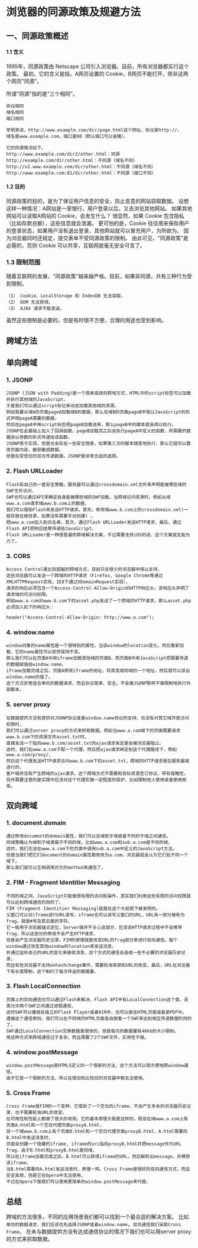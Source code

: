 # 浏览器的同源政策及规避方法

## 一、同源政策概述
#### 1.1 含义
1995年，同源政策由 Netscape 公司引入浏览器。目前，所有浏览器都实行这个政策。
最初，它的含义是指，A网页设置的 Cookie，B网页不能打开，除非这两个网页"同源"。

所谓"同源"指的是"三个相同"。
```
协议相同
域名相同
端口相同

举例来说，http://www.example.com/dir/page.html这个网址，协议是http://，
域名是www.example.com，端口是80（默认端口可以省略）。

它的同源情况如下。
http://www.example.com/dir2/other.html：同源
http://example.com/dir/other.html：不同源（域名不同）
http://v2.www.example.com/dir/other.html：不同源（域名不同）
http://www.example.com:81/dir/other.html：不同源（端口不同）
```

#### 1.2 目的
同源政策的目的，是为了保证用户信息的安全，防止恶意的网站窃取数据。
设想这样一种情况：A网站是一家银行，用户登录以后，又去浏览其他网站。
如果其他网站可以读取A网站的 Cookie，会发生什么？
很显然，如果 Cookie 包含隐私（比如存款总额），这些信息就会泄漏。
更可怕的是，Cookie 往往用来保存用户的登录状态，如果用户没有退出登录，其他网站就可以冒充用户，为所欲为。
因为浏览器同时还规定，提交表单不受同源政策的限制。
由此可见，"同源政策"是必需的，否则 Cookie 可以共享，互联网就毫无安全可言了。

### 1.3 限制范围
随着互联网的发展，"同源政策"越来越严格。目前，如果非同源，共有三种行为受到限制。
```
（1） Cookie、LocalStorage 和 IndexDB 无法读取。
（2） DOM 无法获得。
（3） AJAX 请求不能发送。
```
虽然这些限制是必要的，但是有时很不方便，合理的用途也受到影响。


## 跨域方法

## 单向跨域

### 1. JSONP
```
JSONP (JSON with Padding)是一个简单高效的跨域方式，HTML中的script标签可以加载并执行其他域的JavaScript，
于是我们可以通过script标记来动态加载其他域的资源。
例如我要从域A的页面pageA加载域B的数据，那么在域B的页面pageB中我以JavaScript的形式声明pageA需要的数据，
然后在pageA中用script标签把pageB加载进来，那么pageB中的脚本就会得以执行。
JSONP在此基础上加入了回调函数，pageB加载完之后会执行pageA中定义的函数，所需要的数据会以参数的形式传递给该函数。
JSONP易于实现，但是也会存在一些安全隐患，如果第三方的脚本随意地执行，那么它就可以篡改页面内容，截获敏感数据。
但是在受信任的双方传递数据，JSONP是非常合适的选择。
```

### 2. Flash URLLoader
```
Flash有自己的一套安全策略，服务器可以通过crossdomain.xml文件来声明能被哪些域的SWF文件访问，
SWF也可以通过API来确定自身能被哪些域的SWF加载。当跨域访问资源时，例如从域www.a.com请求域www.b.com上的数据，
我们可以借助Flash来发送HTTP请求。首先，修改域www.b.com上的crossdomain.xml(一般存放在根目录，如果没有需要手动创建) ，
把www.a.com加入到白名单。其次，通过Flash URLLoader发送HTTP请求，最后，通过Flash API把响应结果传递给JavaScript。
Flash URLLoader是一种很普遍的跨域解决方案，不过需要支持iOS的话，这个方案就无能为力了。
```

### 3. CORS
```
Access Control是比较超越的跨域方式，目前只在很少的浏览器中得以支持，
这些浏览器可以发送一个跨域的HTTP请求（Firefox, Google Chrome等通过XMLHTTPRequest实现，IE8下通过XDomainRequest实现），
请求的响应必须包含一个Access-Control-Allow-Origin的HTTP响应头，该响应头声明了请求域的可访问权限。
例如www.a.com对www.b.com下的asset.php发送了一个跨域的HTTP请求，那么asset.php必须加入如下的响应头：

header("Access-Control-Allow-Origin: http://www.a.com");
```

### 4. window.name
```
window对象的name属性是一个很特别的属性，当该window的location变化，然后重新加载，它的name属性可以依然保持不变。
那么我们可以在页面A中用iframe加载其他域的页面B，而页面B中用JavaScript把需要传递的数据赋值给window.name，
iframe加载完成之后，页面A修改iframe的地址，将其变成同域的一个地址，然后就可以读出window.name的值了。
这个方式非常适合单向的数据请求，而且协议简单、安全。不会像JSONP那样不做限制地执行外部脚本。
```

### 5. server proxy
```
在数据提供方没有提供对JSONP协议或者window.name协议的支持，也没有对其它域开放访问权限时，
我们可以通过server proxy的方式来抓取数据。例如当www.a.com域下的页面需要请求www.b.com下的资源文件asset.txt时，
直接发送一个指向www.b.com/asset.txt的ajax请求肯定是会被浏览器阻止。
这时，我们在www.a.com下配一个代理，然后把ajax请求绑定到这个代理路径下，例如www.a.com/proxy/, 
然后这个代理发送HTTP请求访问www.b.com下的asset.txt，跨域的HTTP请求是在服务器端进行的，
客户端并没有产生跨域的ajax请求。这个跨域方式不需要和目标资源签订协议，带有侵略性，
另外需要注意的是实践中应该对这个代理实施一定程度的保护，比如限制他人使用或者使用频率。
```

## 双向跨域

### 1. document.domain
```
通过修改document的domain属性，我们可以在域和子域或者不同的子域之间通信。
同域策略认为域和子域隶属于不同的域，比如www.a.com和sub.a.com是不同的域，
这时，我们无法在www.a.com下的页面中调用sub.a.com中定义的JavaScript方法。
但是当我们把它们document的domain属性都修改为a.com，浏览器就会认为它们处于同一个域下，
那么我们就可以互相调用对方的method来通信了。
```

### 2. FIM - Fragment Identitier Messaging
```
不同的域之间，JavaScript只能做很有限的访问和操作，其实我们利用这些有限的访问权限就可以达到跨域通信的目的了。
FIM (Fragment Identitier Messaging)就是在这个大前提下被发明的。
父窗口可以对iframe进行URL读写，iframe也可以读写父窗口的URL，URL有一部分被称为frag，就是#号及其后面的字符，
它一般用于浏览器锚点定位，Server端并不关心这部分，应该说HTTP请求过程中不会携带frag，所以这部分的修改不会产生HTTP请求，
但是会产生浏览器历史记录。FIM的原理就是改变URL的frag部分来进行双向通信。每个window通过改变其他window的location来发送消息，
并通过监听自己的URL的变化来接收消息。这个方式的通信会造成一些不必要的浏览器历史记录，
而且有些浏览器不支持onhashchange事件，需要轮询来获知URL的改变，最后，URL在浏览器下有长度限制，这个制约了每次传送的数据量。
```

### 3. Flash LocalConnection
```
页面上的双向通信也可以通过Flash来解决，Flash API中有LocalConnection这个类，该类允许两个SWF之间通过进程通信，
这时SWF可以播放在独立的Flash Player或者AIR中，也可以嵌在HTML页面或者是PDF中。
遵循这个通信原则，我们可以在不同域的HTML页面各自嵌套一个SWF来达到相互传递数据的目的了。
SWF通过LocalConnection交换数据是很快的，但是每次的数据量有40kb的大小限制。
用这种方式来跨域通信过于复杂，而且需要了2个SWF文件，实用性不强。
```

### 4. window.postMessage
```
window.postMessage是HTML5定义的一个很新的方法，这个方法可以很方便地跨window通信。
由于它是一个很新的方法，所以在很旧和比较旧的浏览器中都无法使用。
```

### 5. Cross Frame
```
Cross Frame是FIM的一个变种，它借助了一个空白的iframe，不会产生多余的浏览器历史记录，也不需要轮询URL的改变，
在可用性和性能上都做了很大的改观。它的基本原理大致是这样的，假设在域www.a.com上有页面A.html和一个空白代理页面proxyA.html, 
另一个域www.b.com上有个页面B.html和一个空白代理页面proxyB.html，A.html需要向B.html中发送消息时，
页面会创建一个隐藏的iframe, iframe的src指向proxyB.html并把message作为URL frag，由于B.html和proxyB.html是同域，
所以在iframe加载完成之后，B.html可以获得iframe的URL，然后解析出message，并移除该iframe。
当B.html需要向A.html发送消息时，原理一样。Cross Frame是很好的双向通信方式，而且安全高效，但是它在Opera中无法使用，
不过在Opera下面我们可以使用更简单的window.postMessage来代替。
```

## 总结

跨域的方法很多，不同的应用场景我们都可以找到一个最合适的解决方案。
比如`单向的数据请求，我们应该优先选择JSONP或者window.name`，`双向通信我们采取Cross Frame`，
在未与数据提供方没有达成通信协议的情况下我们也可以用server proxy的方式来抓取数据。